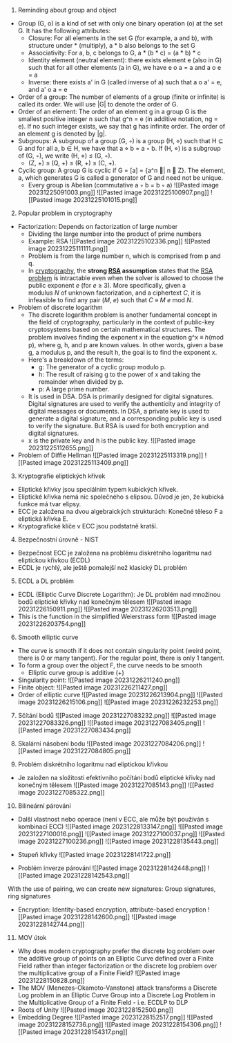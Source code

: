1. Reminding about group and object
- Group (G, o) is a kind of set with only one binary operation (o) at the set G. It has the following attributes:
	- Closure: For all elements in the set G (for example, a and b), with structure under * (multiply), a * b also belongs to the set G
	- Associativity: For a, b, c belongs to G, a * (b * c) = (a * b) * c
	- Identity element (neutral element): there exists element e (also in G) such that for all other elements (a in G), we have e o a = a and a o e = a
	- Inverse: there exists a' in G (called inverse of a) such that a o a' = e, and a' o a = e
- Order of a group: The number of elements of a group (finite or infinite) is called its order. We will use |G| to denote the order of G.
- Order of an element: The order of an element g in a group G is the smallest positive integer n such that g^n = e (in additive notation, ng = e). If no such integer exists, we say that g has infinite order. The order of an element g is denoted by |g|.
- Subgroups: A subgroup of a group (G, ◦) is a group (H, ⋄) such that H ⊆ G and for all a, b ∈ H, we have that a ⋄ b = a ◦ b. If (H, ⋄) is a subgroup of (G, ◦), we write (H, ⋄) ≤ (G, ◦).
	- (Z, +) ≤ (Q, +) ≤ (R, +) ≤ (C, +).
- Cyclic group: A group G is cyclic if G = [a]  = {a^n | n ∈ Z}. The element, a, which generates G is called a generator of G and need not be unique.
	- Every group is Abelian (commutative a ◦ b = b ◦ a)
![[Pasted image 20231225091003.png]]
![[Pasted image 20231225100907.png]]
![[Pasted image 20231225101015.png]]
2. Popular problem in cryptography
- Factorization: Depends on factorization of large number
	- Dividing the large number into the product of prime numbers
	- Example: RSA
	![[Pasted image 20231225102336.png]]
	![[Pasted image 20231225111111.png]]
	- Problem is from the large number n, which is comprised from p and q. 
	- In [cryptography](https://en.wikipedia.org/wiki/Cryptography "Cryptography"), the **strong [RSA](https://en.wikipedia.org/wiki/RSA_(algorithm) "RSA (algorithm)") assumption** states that the [RSA problem](https://en.wikipedia.org/wiki/RSA_problem "RSA problem") is intractable even when the solver is allowed to choose the public exponent _e_ (for _e_ ≥ 3). More specifically, given a modulus _N_ of unknown factorization, and a ciphertext _C_, it is infeasible to find any pair (_M_, _e_) such that _C_ ≡ _M_ _e_ mod _N_.
- Problem of discrete logarithm
	- The discrete logarithm problem is another fundamental concept in the field of cryptography, particularly in the context of public-key cryptosystems based on certain mathematical structures. The problem involves finding the exponent x in the equation g^x ≡ ℎ(mod p), where g, h, and p are known values. In other words, given a base g, a modulus p, and the result h, the goal is to find the exponent x.
	- Here's a breakdown of the terms:
		- g: The generator of a cyclic group modulo p. 
		- h: The result of raising g to the power of x and taking the remainder when divided by p.
		- p: A large prime number.
	- It is used in DSA. DSA is primarily designed for digital signatures. Digital signatures are used to verify the authenticity and integrity of digital messages or documents. In DSA, a private key is used to generate a digital signature, and a corresponding public key is used to verify the signature. But RSA is used for both encryption and digital signatures.
	- x is the private key and h is the public key.
	![[Pasted image 20231225112655.png]]
- Problem of Diffie Hellman
![[Pasted image 20231225113319.png]]
![[Pasted image 20231225113409.png]]

3. Kryptografie eliptických křivek
- Eliptické křivky jsou speciálním typem kubických křivek.
- Eliptické křivka nemá nic společného s elipsou. Důvod je jen, že kubická funkce má tvar elipsy.
- ECC je založena na dvou algebraických strukturách: Konečné těleso F a eliptická křivka E.
- Kryptografické klíče v ECC jsou podstatně kratší.

4. Bezpečnostní úrovně - NIST
- Bezpečnost ECC je založena na problému diskrétního logaritmu nad eliptickou křivkou (ECDL)
- ECDL je rychlý, ale ještě pomalejší než klasický DL problém

5. ECDL a DL problém
- ECDL (Elliptic Curve Discrete Logarithm): Je DL problém nad množinou bodů eliptické křivky nad konečným tělesem
![[Pasted image 20231226150911.png]]
![[Pasted image 20231226203513.png]]
- This is the function in the simplified Weierstrass form
![[Pasted image 20231226203754.png]]

6. Smooth elliptic curve
- The curve is smooth if it does not contain singularity point (weird point, there is 0 or many tangent). For the regular point, there is only 1 tangent.
- To form a group over the object F, the curve needs to be smooth
	- Elliptic curve group is additive (+)
- Singularity point: 
![[Pasted image 20231226211240.png]]
- Finite object:
![[Pasted image 20231226211427.png]]
- Order of elliptic curve
![[Pasted image 20231226213904.png]]
![[Pasted image 20231226215106.png]]
![[Pasted image 20231226232253.png]]

7. Sčítání bodů
![[Pasted image 20231227083232.png]]
![[Pasted image 20231227083326.png]]
![[Pasted image 20231227083405.png]]
![[Pasted image 20231227083434.png]]

8. Skalární násobení bodu
![[Pasted image 20231227084206.png]]
![[Pasted image 20231227084805.png]]

9. Problém diskrétního logaritmu nad eliptickou křivkou
- Je založen na složitosti efektivního počítání bodů eliptické křivky nad konečným tělesem
![[Pasted image 20231227085143.png]]
![[Pasted image 20231227085322.png]]

10. Bilineární párování
- Další vlastnost nebo operace (není v ECC, ale může být používán s kombinací ECC)
![[Pasted image 20231228133147.png]]
![[Pasted image 20231227100016.png]]
![[Pasted image 20231227100037.png]]
![[Pasted image 20231227100236.png]]
![[Pasted image 20231228135443.png]]
- Stupeň křivky
![[Pasted image 20231228141722.png]]

- Problém inverze párování
![[Pasted image 20231228142448.png]]
![[Pasted image 20231228142543.png]]

With the use of pairing, we can create new signatures: Group signatures, ring signatures
- Encryption: Identity-based encryption, attribute-based encryption
![[Pasted image 20231228142600.png]]
![[Pasted image 20231228142744.png]]

11. MOV útok
- Why does modern cryptography prefer the discrete log problem over the additive group of points on an Elliptic Curve defined over a Finite Field rather than integer factorization or the discrete log problem over the multiplicative group of a Finite Field?
![[Pasted image 20231228150828.png]]
- The MOV (Menezes-Okamoto-Vanstone) attack transforms a Discrete Log problem in an Elliptic Curve Group into a Discrete Log Problem in the Multiplicative Group of a Finite Field - i.e. ECDLP to DLP
- Roots of Unity
![[Pasted image 20231228152500.png]]
- Embedding Degree
![[Pasted image 20231228152517.png]]
![[Pasted image 20231228152736.png]]
![[Pasted image 20231228154306.png]]
![[Pasted image 20231228154317.png]]

